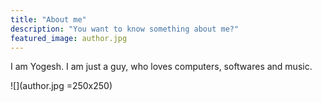 ```yaml
---
title: "About me"
description: "You want to know something about me?"
featured_image: author.jpg
---
```


I am Yogesh. I am just a guy, who loves computers, softwares and music.

![](author.jpg =250x250)